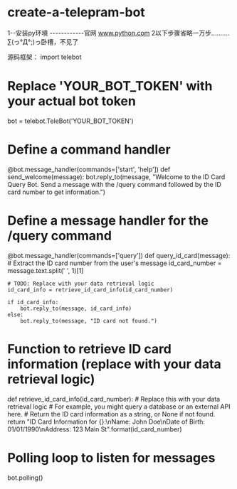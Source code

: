 # create-a-telepram-bot
1--安装py环境 ------------官网 www.python.com
2以下步骤省略一万步..........  ∑(っ°Д°;)っ卧槽，不见了


源码框架：
import telebot

# Replace 'YOUR_BOT_TOKEN' with your actual bot token
bot = telebot.TeleBot('YOUR_BOT_TOKEN')

# Define a command handler
@bot.message_handler(commands=['start', 'help'])
def send_welcome(message):
    bot.reply_to(message, "Welcome to the ID Card Query Bot. Send a message with the /query command followed by the ID card number to get information.")

# Define a message handler for the /query command
@bot.message_handler(commands=['query'])
def query_id_card(message):
    # Extract the ID card number from the user's message
    id_card_number = message.text.split(' ', 1)[1]

    # TODO: Replace with your data retrieval logic
    id_card_info = retrieve_id_card_info(id_card_number)

    if id_card_info:
        bot.reply_to(message, id_card_info)
    else:
        bot.reply_to(message, "ID card not found.")

# Function to retrieve ID card information (replace with your data retrieval logic)
def retrieve_id_card_info(id_card_number):
    # Replace this with your data retrieval logic
    # For example, you might query a database or an external API here.
    # Return the ID card information as a string, or None if not found.
    return "ID Card Information for {}:\nName: John Doe\nDate of Birth: 01/01/1990\nAddress: 123 Main St".format(id_card_number)

# Polling loop to listen for messages
bot.polling()

